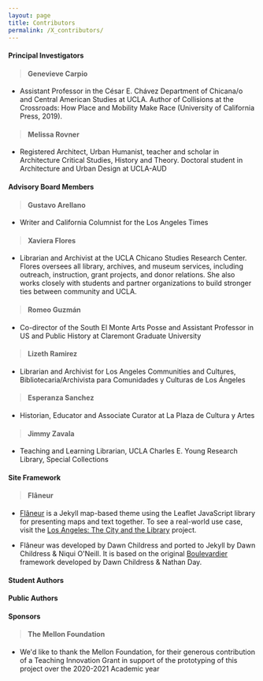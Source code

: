```yaml
---
layout: page
title: Contributors
permalink: /X_contributors/
---
```


#### Principal Investigators
> #### Genevieve Carpio
* Assistant Professor in the César E. Chávez Department of Chicana/o and Central American Studies at UCLA. Author of Collisions at the Crossroads: How Place and Mobility Make Race (University of California Press, 2019). 

> #### Melissa Rovner
* Registered Architect, Urban Humanist, teacher and scholar in Architecture Critical Studies, History and Theory. Doctoral student in Architecture and Urban Design at UCLA-AUD 


#### Advisory Board Members
> #### Gustavo Arellano
* Writer and California Columnist for the Los Angeles Times

> #### Xaviera Flores
* Librarian and Archivist at the UCLA Chicano Studies Research Center. Flores oversees all library, archives, and museum services, including outreach, instruction, grant projects, and donor relations. She also works closely with students and partner organizations to build stronger ties between community and UCLA.

> #### Romeo Guzmán
* Co-director of the South El Monte Arts Posse and Assistant Professor in US and Public History at Claremont Graduate University

> #### Lizeth Ramirez
* Librarian and Archivist for Los Angeles Communities and Cultures, Bibliotecaria/Archivista para Comunidades y Culturas de Los Ángeles

> #### Esperanza Sanchez
* Historian, Educator and Associate Curator at La Plaza de Cultura y Artes

> #### Jimmy Zavala
* Teaching and Learning Librarian, UCLA Charles E. Young Research Library, Special Collections


#### Site Framework
> #### Flâneur
* [Flâneur](https://github.com/kirschbombe/flaneur) is a Jekyll map-based theme using the Leaflet JavaScript library for presenting maps and text together. To see a real-world use case, visit the [Los Angeles: The City and the Library](https://citystoriesucla.github.io/lyricalmap/) project.

* Flâneur was developed by Dawn Childress and ported to Jekyll by Dawn Childress & Niqui O'Neill. It is based on the original [Boulevardier](https://github.com/kirschbombe/boulevardier) framework developed by Dawn Childress & Nathan Day.


#### Student Authors


#### Public Authors


#### Sponsors
> #### The Mellon Foundation
* We'd like to thank the Mellon Foundation, for their generous contribution of a Teaching Innovation Grant in support of the prototyping of this project over the 2020-2021 Academic year
